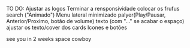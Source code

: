 TO DO:
Ajustar as logos
Terminar a rensponsividade 
colocar os frufus
search ("Animado")
Menu lateral minimizado
palyer(Play/Pausar, Anterior/Proximo, botão de volume)
texto (com "..." se acabar o espaço)
ajustar os texto/cover dos cards
Icones e botões

see you in 2 weeks space cowboy
